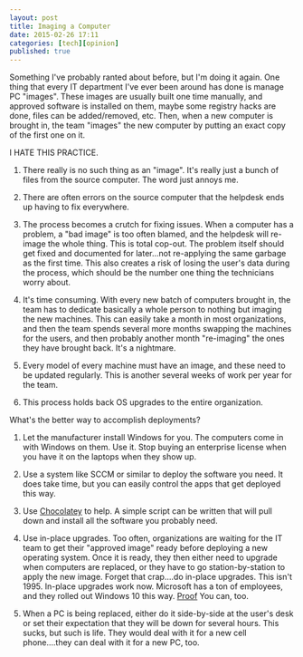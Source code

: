 ```yaml
---
layout: post
title: Imaging a Computer
date: 2015-02-26 17:11
categories: [tech][opinion]
published: true
---
```


Something I've probably ranted about before, but I'm doing it again.  One thing that every IT department I've ever been around has done is manage PC "images".   These images are usually built one time manually, and approved software is installed on them, maybe some registry hacks are done, files can be added/removed, etc.   Then, when a new computer is brought in, the team "images" the new computer by putting an exact copy of the first one on it.

I HATE THIS PRACTICE.   

1. There really is no such thing as an "image".  It's really just a bunch of files from the source computer.   The word just annoys me.

2. There are often errors on the source computer that the helpdesk ends up having to fix everywhere.  

3. The process becomes a crutch for fixing issues.   When a computer has a problem, a "bad image" is too often blamed, and the helpdesk will re-image the whole thing.  This is total cop-out.  The problem itself should get fixed and documented for later...not re-applying the same garbage as the first time.  This also creates a risk of losing the user's data during the process, which should be the number one thing the technicians worry about.

4. It's time consuming.  With every new batch of computers brought in, the team has to dedicate basically a whole person to nothing but imaging the new machines.  This can easily take a month in most organizations, and then the team spends several more months swapping the machines for the users, and then probably another month "re-imaging" the ones they have brought back.   It's a nightmare.

5. Every model of every machine must have an image, and these need to be updated regularly.  This is another several weeks of work per year for the team.

6. This process holds back OS upgrades to the entire organization.

What's the better way to accomplish deployments?  

1. Let the manufacturer install Windows for you.   The computers come in with Windows on them.   Use it.   Stop buying an enterprise license when you have it on the laptops when they show up.

2. Use a system like SCCM or similar to deploy the software you need.  It does take time, but you can easily control the apps that get deployed this way.

3. Use [Chocolatey](https://chocolatey.org/) to help.  A simple script can be written that will pull down and install all the software you probably need.  

4. Use in-place upgrades.  Too often, organizations are waiting for the IT team to get their "approved image" ready before deploying a new operating system.  Once it is ready, they then either need to upgrade when computers are replaced, or they have to go station-by-station to apply the new image.  Forget that crap....do in-place upgrades.   This isn't 1995.  In-place upgrades work now.  Microsoft has a ton of employees, and they rolled out Windows 10 this way.  [Proof](https://msdn.microsoft.com/en-us/library/mt637100.aspx) You  can, too.

5. When a PC is being replaced, either do it side-by-side at the user's desk or set their expectation that they will be down for several hours.  This sucks, but such is life.  They would deal with it for a new cell phone....they can deal with it for a new PC, too.  